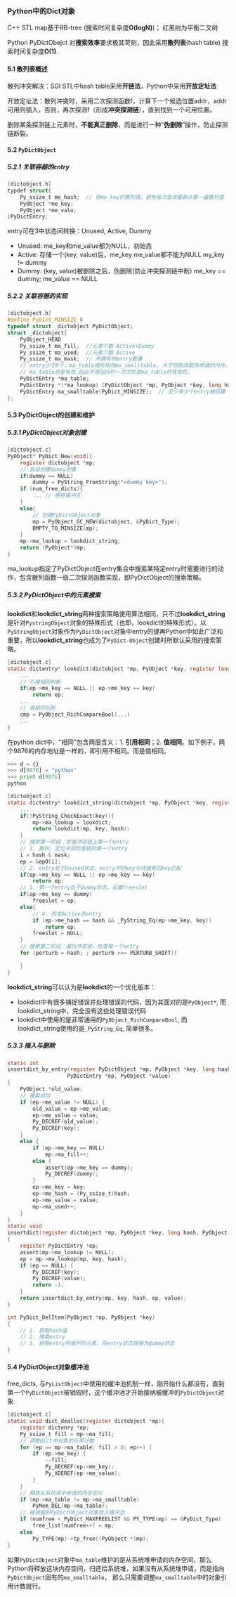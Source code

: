 ### Python中的Dict对象

C++ STL map基于RB-tree (搜索时间复杂度**O(logN)**)； 红黑树为平衡二叉树

Python PyDictObejct 对**搜索效率**要求极其苛刻，因此采用**散列表**(hash table) 搜索时间复杂度**O(1)**.

#### 5.1 散列表概述

散列冲突解决：SGI STL中hash table采用**开链法**，Python中采用**开放定址法**

开放定址法：散列冲突时，采用二次探测函数f，计算下一个候选位置addr，addr可用则插入，否则，再次探测f（形成**冲突探测链**），直到找到一个可用位置。

删除某条探测链上元素时，**不能真正删除**，而是进行一种“**伪删除**”操作，防止探测链断裂。

#### 5.2 `PyDictObject`

##### 5.2.1 关联容器的entry

```c
[dictobject.h]
typdef struct{
    Py_ssize_t me_hash;  // 存me_key的散列值，避免每次查询重新计算一遍散列值 
    PyObject *me_key;  
    PyObject *me_valu;
}PyDictEntry;
```

entry可在3中状态间转换：Unused, Active, Dummy

- Unused: me_key和me_value都为NULL，初始态
- Active: 存储一个(key, value)后，me_key me_value都不能为NULL my_key != dummy
- Dummy: (key, value)被删除之后，伪删除(防止冲突探测链中断) me_key == dummy; me_value == NULL

##### 5.2.2 关联容器的实现

```c
[dictobject.h]
#define PyDict_MINSIZE 8
typedef struct _dictobject PyDictObject;
struct _dictobject{
    PyObject_HEAD
    Py_ssize_t ma_fill;  //元素个数 Active+Dummy
    Py_ssize_t ma_used;  //元素个数 Active
    Py_ssize_t ma_mask;  // 所拥有的entry数量
    // entry少于8个，ma_table域将指向ma_smalltable, 大于则指向额外申请的内存。
    // ma_table总是有效,因此不用运行时一次次检查ma_table的有效性。
    PyDictEntry *ma_table;  
    PyDictEntry *(*ma_lookup) (PyDictObject *mp, PyObject *key, long hash);
    PyDictEntry ma_smalltable(PyDict_MINSIZE);  // 至少多少个entry被创建
};
```

#### 5.3 PyDictObject的创建和维护

##### 5.3.1 PyDictObject对象创建

```c
[dictobject.c]
PyObject* PyDict_New(void){
    register dictobject *mp;
    // 自动创建dummy对象
    if(dummy == NULL)
        dummy = PyString_FromString("<dummy key>");
    if (num_free_dicts){
        ... // 使用缓冲区
    }
    else{
        // 创建PyDictObject对象
        mp = PyObject_GC_NEW(dictobject, &PyDict_Type);
        BMPTY_TO_MINSIZE(mp);
    }
    mp->ma_lookup = lookdict_string;  
    return (PyObject*)mp;
}
```

ma_lookup指定了PyDictObject在entry集合中搜索某特定entry时需要进行的动作，包含散列函数一级二次探测函数实现，即PyDictObject的搜索策略。

##### 5.3.2 PyDictObject中的元素搜索

**lookdict**和**lookdict_string**两种搜索策略使用算法相同，只不过**lookdict_string**是针对`PystringObject`对象的特殊形式（也即，lookdict的特殊形式）。以`PyStringObject`对象作为`PyDictObject`对象中entry的键再Python中如此广泛和重要，所以**lookdict_string**也成为了`PyDict-Object`创建时所默认采用的搜索策略。

```c
[dictobject.c]
static dictentry* lookdict(dictobject *mp, PyObject *key, register long hash){
	...
    // 引用相同判断
    if(ep->me_key == NULL || ep->me_key == key)
        return ep;
    ...
    // 值相同判断
    cmp = PyObject_RichCompareBool(...)
    ...
}
```

在python dict中，"相同"包含两层含义：1. **引用相同**；2. **值相同**。如下例子，两个9876的内存地址是一样的，即引用不相同。而是值相同。

```python
>>> d = {}
>>> d[9876] = "python"
>>> print d[9876]
python
```



```c
[dictobject.c]
static dictentry* lookdict_string(dictobject *mp, PyObject *key, register long hash){
    ...
	if(!PyString_CheckExact(key)){
		mp->ma_lookup = lookdict;
		return lookdict(mp, key, hash);
	}
    // 搜索第一阶段：检查冲突链上第一个entry
    // 1. 散列，定位冲突检查链的第一个entry
    i = hash & mask;
    ep = &ep0[i];
    // 2. entry处于Unused状态，entry中的key与待搜索的key匹配
    if(ep->me_key == NULL || ep->me_key == key)
        return ep;
    // 3. 第一个entry处于dummy状态，设置freeslot
    if(op->me_key == dummy)
        freeslot = ep;
    else{
        // 4. 检查Active态entry
        if (ep->me_hash == hash && _PyString_Eq(ep->me_key, key))
            return ep;
        freeslot = NULL;
    }
    // 搜索第二阶段：遍历冲突链，检查每一个entry
    for (perturb = hash; ; perturb >>= PERTURB_SHIFT){
        
    }
}
```



**lookdict_string**可以认为是**lookdict**的一个优化版本：

- lookdict中有很多捕捉错误并处理错误的代码，因为其面对的是`PyObject*`, 而lookdict_string中，完全没有这些处理错误代码
- lookdict中使用的是非常通用的`PyObject_RichCompareBool`, 而lookdict_string使用的是`_PyString_Eq`, 简单很多。

##### 5.3.3 插入与删除

```c
static int 
insertdict_by_entry(register PyDictObject *mp, PyObject *key, long hash,
                   PyDictEntry *ep, PyObject *value)
{
    PyObject *old_value;
    // 搜索成功
    if (ep->me_value != NULL) {
        old_value = ep->me_value;
        ep->me_value = value;
        Py_DECREF(old_value);
        Py_DECREF(key);
    }
    else {
        if (ep->me_key == NULL)
            mp->ma_fill++;
        else {
            assert(ep->me_key == dummy);
            Py_DECREF(dummy);
        }
        ep->me_key = key;
        ep->me_hash = (Py_ssize_t)hash;
        ep->me_value = value;
        mp->ma_used++;
    }
}
static void
insertdict(register dictobject *mp, PyObject *key, long hash, PyObject *value)
{
    register PyDictEntry *ep;
    assert(mp->ma_lookup != NULL);
    ep = mp->ma_lookup(mp, key, hash);
    if (ep == NULL) {
        Py_DECREF(key);
        Py_DECREF(value);
        return -1;
    }
    return insertdict_by_entry(mp, key, hash, ep, value);
}
```

```c
int PyDict_DelItem(PyObject *op, PyObject *key)
{
    // 1. 获取hash值
    // 2. 搜索entry
    // 3. 删除entry所维护的元素，将entry状态转移为dummy状态
}
```



#### 5.4 PyDictObject对象缓冲池

free_dicts, 与`PyListObject`中使用的缓冲池机制一样，刚开始什么都没有，直到第一个`PyDictObject`被销毁时，这个缓冲池才开始接纳被缓冲的`PyDictObject`对象

```c
[dictobject.c]
static void dict_dealloc(register dictobject *mp){
	register dictenry *ep;
    Py_ssize_t fill = mp->ma_fill;
    // 调整dict中对象的引用计数
    for (ep == mp->ma_table; fill > 0; ep++) {
        if (ep->me_key) {
            --fill;
            Py_DECREF(ep->me_key);
            Py_XDEREF(ep->me_value);
        }
    }
    // 释放从系统堆中申请的内存空间
    if (mp->ma_table != mp->ma_smalltable)
        PyMem_DEL(mp->ma_table);
    // 被销毁的PyDictObject对象放入缓冲池
    if (numfree < PyDict_MAXFREELIST && PY_TYPE(mp) == &PyDict_Type)
        free_list[numfree++] = mp;
    else
        Py_TYPE(mp)->tp_free((PyObject *)mp);
}
```

如果`PyDictObject`对象中`ma_table`维护的是从系统堆申请的内存空间，那么Python将释放这块内存空间，归还给系统堆，如果没有从系统堆申请，而是指向`PyDictObject`固有的`ma_smalltable`， 那么只需要调整`ma_smalltable`中的对象引用计数就行。



























